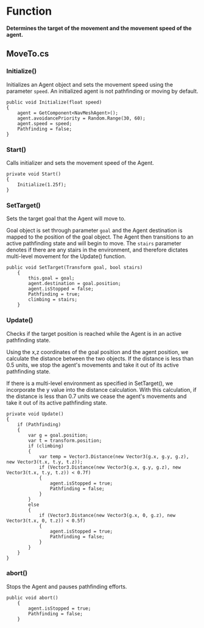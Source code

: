 # Function

**Determines the target of the movement and the movement speed of the agent.**

## MoveTo.cs

### Initialize()

Initializes an Agent object and sets the movement speed using the parameter ```speed```. An initialized agent is not pathfinding or moving by default.

    public void Initialize(float speed)
    {
        agent = GetComponent<NavMeshAgent>();
        agent.avoidancePriority = Random.Range(30, 60);
        agent.speed = speed;
        Pathfinding = false;
    }

### Start()

Calls initializer and sets the movement speed of the Agent.

    private void Start()
    {
        Initialize(1.25f);
    }

### SetTarget()

Sets the target goal that the Agent will move to. 

Goal object is set through parameter ```goal``` and the Agent destination is mapped to the position of the goal object. The Agent then transitions to an active pathfinding state and will begin to move. The ```stairs``` parameter denotes if there are any stairs in the environment, and therefore dictates multi-level movement for the Update() function.

    public void SetTarget(Transform goal, bool stairs)
        {
            this.goal = goal;
            agent.destination = goal.position;
            agent.isStopped = false;
            Pathfinding = true;
            climbing = stairs;
        }

### Update()

Checks if the target position is reached while the Agent is in an active pathfinding state.

Using the x,z coordinates of the goal position and the agent position, we calculate the distance between the two objects. If the distance is less than 0.5 units, we stop the agent's movements and take it out of its active pathfinding state.

If there is a multi-level environment as specified in SetTarget(), we incorporate the y value into the distance calculation. With this calculation, if the distance is less than 0.7 units we cease the agent's movements and take it out of its active pathfinding state.

    private void Update()
    {
        if (Pathfinding)
        {
            var g = goal.position;
            var t = transform.position;
            if (climbing)
            {
                var temp = Vector3.Distance(new Vector3(g.x, g.y, g.z), new Vector3(t.x, t.y, t.z));
                if (Vector3.Distance(new Vector3(g.x, g.y, g.z), new Vector3(t.x, t.y, t.z)) < 0.7f)
                {
                    agent.isStopped = true;
                    Pathfinding = false;
                }
            }
            else
            {
                if (Vector3.Distance(new Vector3(g.x, 0, g.z), new Vector3(t.x, 0, t.z)) < 0.5f)
                {
                    agent.isStopped = true;
                    Pathfinding = false;
                }
            }
        }
    }

### abort()

Stops the Agent and pauses pathfinding efforts.

    public void abort()
        {
            agent.isStopped = true;
            Pathfinding = false;
        }
